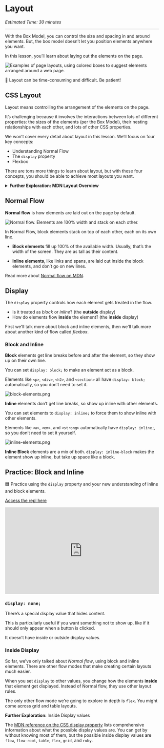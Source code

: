 # Layout

*Estimated Time: 30 minutes*

---

With the Box Model, you can control the size and spacing in and around elements. But, the box model doesn’t let you position elements anywhere you want.

In this lesson, you’ll learn about laying out the elements on the page.

![Examples of page layouts, using colored boxes to suggest elements arranged around a web page.](/web-foundations-july-2022/web-design/layout/layout.png)

<aside>

🚧 Layout can be time-consuming and difficult. Be patient!

</aside>

## CSS Layout

Layout means controlling the arrangement of the elements on the page.

It’s challenging because it involves the interactions between lots of different properties: the sizes of the elements (per the Box Model), their nesting relationships with each other, and lots of other CSS properties.

We won’t cover every detail about layout in this lesson. We’ll focus on four key concepts:

- Understanding Normal Flow
- The `display` property
- Flexbox

There are tons more things to learn about layout, but with these four concepts, you should be able to achieve most layouts you want.

<details>
<summary><strong>Further Exploration: MDN Layout Overview</strong></summary>

In this lesson, we’re leaving out things you might want to learn eventually. Left-out topics include:

- Float
- Table layout
- Multi-column layout
- Responsive design and media queries

Check out [MDN’s Introduction to CSS Layout](https://developer.mozilla.org/en-US/docs/Learn/CSS/CSS_layout/Introduction) for an overview of layout topics.

</details>

## Normal Flow

**Normal flow** is how elements are laid out on the page by default.

![Normal flow. Elements are 100% width and stack on each other.](/web-foundations-july-2022/web-design/layout/normal-flow.png)

In Normal Flow, block elements stack on top of each other, each on its own line.

- **Block elements** fill up 100% of the available width. Usually, that’s the width of the screen. They are as tall as their content.

- **Inline elements**, like links and spans, are laid out inside the block elements, and don’t go on new lines.

Read more about [Normal flow on MDN](https://developer.mozilla.org/en-US/docs/Learn/CSS/CSS_layout/Normal_Flow).

## Display

The `display` property controls how each element gets treated in the flow.

- Is it treated as _block_ or _inline_? (the **outside** display)
- How do elements flow **inside** the element? (the **inside** display)

First we'll talk more about block and inline elements, then we'll talk more
about another kind of flow called _flexbox_.

### Block and Inline

**Block** elements get line breaks before and after the element, so they show up on their own line.

You can set `display: block;` to make an element act as a block.

Elements like `<p>`, `<div>`, `<h2>`, and `<section>` all have `display: block;` automatically, so you don’t need to set it.

![block-elements.png](/web-foundations-july-2022/web-design/layout/block-elements.png)

**Inline** elements don’t get line breaks, so show up inline with other elements.

You can set elements to `display: inline;` to force them to show inline with other elements.

Elements like `<a>`, `<em>`, and `<strong>` automatically have `display: inline;`, so you don’t need to set it yourself.

![inline-elements.png](/web-foundations-july-2022/web-design/layout/inline-elements.png)

**Inline Block** elements are a mix of both. `display: inline-block` makes the
element show up inline, but take up space like a block.

## Practice: Block and Inline

<aside>

🟦 Practice using the `display` property and your new understanding of inline and block elements.

[Access the repl here](https://replit.com/team/web-foundations-july-2022/Practice-Block-and-Inline)

</aside>

<div style="position: relative; padding-bottom: 56.25%; height: 0;"><iframe src="https://replit.com/team/web-foundations-july-2022/Practice-Block-and-Inline" frameborder="0" webkitallowfullscreen mozallowfullscreen allowfullscreen style="position: absolute; top: 0; left: 0; width: 100%; height: 100%;"></iframe></div>

### `display: none;`

There’s a special display value that hides content.

This is particularly useful if you want something not to show up, like if it should only appear when a button is clicked.

It doesn’t have inside or outside display values.

### Inside Display

So far, we’ve only talked about _Normal flow_, using block and inline elements.
There are other flow modes that make creating certain layouts much easier.

When you set `display` to other values, you change how the elements 
**inside** that element get displayed. Instead of Normal flow, they use other 
layout rules.

The only other flow mode we’re going to explore in depth is `flex`. You might
come across grid and table layouts.

**Further Exploration**: Inside Display values

The [MDN reference on the CSS display property](https://developer.mozilla.org/en-US/docs/Web/CSS/display) lists comprehensive information about what the possible display values are. You can get by without knowing most of them, but the possible inside display values are `flow`, `flow-root`, `table`, `flex`, `grid`, and `ruby`.